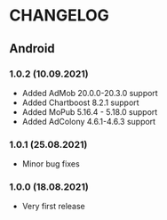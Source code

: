 # CHANGELOG

## Android

### 1.0.2 (10.09.2021)
- Added AdMob 20.0.0-20.3.0 support
- Added Chartboost 8.2.1 support
- Added MoPub 5.16.4 - 5.18.0 support
- Added AdColony 4.6.1-4.6.3 support
### 1.0.1 (25.08.2021)
- Minor bug fixes
### 1.0.0 (18.08.2021)
- Very first release
